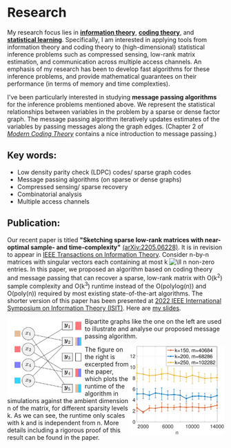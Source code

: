 <h1 style="font-size:30px">Research</h1>

My research focus lies in [**information theory**](https://en.wikipedia.org/wiki/Information_theory), [**coding theory**](https://en.wikipedia.org/wiki/Coding_theory#:~:text=Coding%20theory%20is%20the%20study,data%20transmission%20and%20data%20storage.), and [**statistical learning**](https://en.wikipedia.org/wiki/Statistical_learning_theory). 
Specifically, I am interested in applying tools from information theory and coding theory to (high-dimensional) statistical inference problems such as  compressed sensing, low-rank matrix estimation, and communication across multiple access channels. 
An emphasis of my research has been to develop fast  algorithms for these inference problems, and provide mathematical guarantees on their performance (in terms of memory and time complexties). 

I've been particularly interested in studying **message passing algorithms** for the inference problems mentioned above. We represent the statistical relationships between variables in the problem by a sparse or dense factor graph. The message passing algorithm iteratively updates estimates of the variables by passing messages along the graph edges. (Chapter 2 of [*Modern Coding Theory*](https://www.mathematik.uni-muenchen.de/~kpanagio/ModernCodingTheory/mct-new.pdf) contains a nice  introduction to   message passing.)



## Key words:
- Low density parity check (LDPC) codes/ sparse graph codes
- Message passing algorithms (on sparse or dense graphs)
- Compressed sensing/ sparse recovery
- Combinatorial analysis
- Multiple access channels

## Publication:
Our recent paper is titled **"Sketching sparse low-rank matrices with near-optimal sample- and time-complexity"** [(arXiv:2205.06228)](https://arxiv.org/abs/2205.06228). It is in revision to appear in [IEEE Transactions on Information Theory](https://ieeexplore.ieee.org/xpl/aboutJournal.jsp?punumber=18). Consider n-by-n matrices with singular vectors each containing at most k ![\ll](https://latex.codecogs.com/svg.latex?\ll) n non-zero entries.  In this paper, we proposed an algorithm based on coding theory and message passing that  can recover a sparse, low-rank matrix with O(k<sup>2</sup>) sample complexity and O(k<sup>3</sup>) runtime instead of the O(polylog(n)) and O(poly(n)) required by most existing state-of-the-art algorithms.  The shorter version of this paper has been presented at [2022 IEEE International Symposium on Information Theory (ISIT)](https://www.isit2022.org/). Here are <a href="/ISIT_talk_Shirley_Liu_website_version.pdf">my slides</a>.


<img src="stage_A_graph.png" 
width="180" height=auto ALIGN="left">
Bipartite graphs like the one on the left are used to illustrate and analyse our proposed message passing algorithm. 

<img src="nl_runtime_rank3_sym_disjoint.jpg" 
width="220" height=auto ALIGN="right">

The figure on the right is excerpted from the paper, which plots the runtime of the algorithm in simulations against the ambient dimension n of the matrix, for different sparsity levels k. As we can see, the runtime only scales with k and is independent from n. More details including a rigorous proof of this result can be found in the paper.


